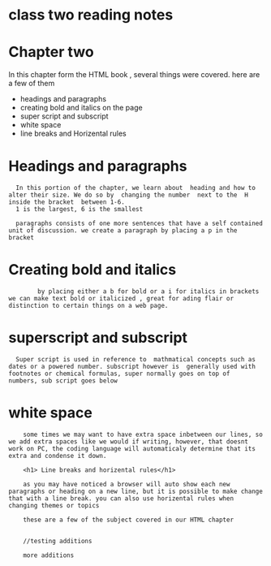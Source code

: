 # class two reading notes

 # Chapter two
 
 In this chapter form the HTML book , several things were covered. here are a few of them

 * headings and paragraphs
 * creating bold and italics on the page
 * super script and subscript
 * white space
 * line breaks and Horizental rules

 #  Headings and paragraphs
      In this portion of the chapter, we learn about  heading and how to alter their size. We do so by  changing the number  next to the  H inside the bracket  between 1-6. 
      1 is the largest, 6 is the smallest

      paragraphs consists of one more sentences that have a self contained unit of discussion. we create a paragraph by placing a p in the bracket


  # Creating bold and italics
            by placing either a b for bold or a i for italics in brackets we can make text bold or italicized , great for ading flair or distinction to certain things on a web page.
  # superscript and subscript 
      Super script is used in reference to  mathmatical concepts such as dates or a powered number. subscript however is  generally used with footnotes or chemical formulas, super normally goes on top of  numbers, sub script goes below

  # white space
        some times we may want to have extra space inbetween our lines, so we add extra spaces like we would if writing, however, that doesnt work on PC, the coding language will automaticaly determine that its extra and condense it down. 

        <h1> Line breaks and horizental rules</h1>

        as you may have noticed a browser will auto show each new paragraphs or heading on a new line, but it is possible to make change that with a line break. you can also use horizental rules when changing themes or topics

        these are a few of the subject covered in our HTML chapter


        //testing additions

        more additions
